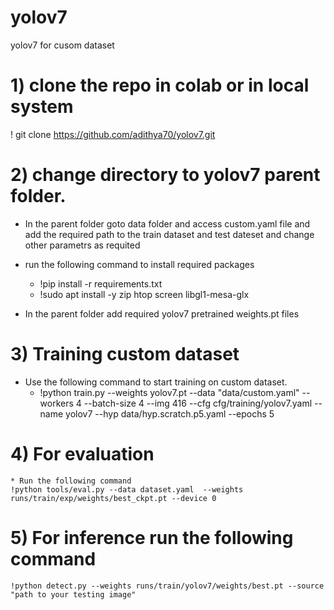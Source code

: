 # yolov7
yolov7 for cusom dataset
# 1) clone the repo in colab or in local system
   ! git clone  https://github.com/adithya70/yolov7.git
# 2) change directory to yolov7 parent folder.
   * In the parent folder goto data folder and access custom.yaml file and add the required path to the train dataset and test dateset and change other parametrs as requited
   * run the following command to install required packages 
     * !pip install -r requirements.txt
     * !sudo apt install -y zip htop screen libgl1-mesa-glx
   
   * In the parent folder add required yolov7 pretrained weights.pt files
# 3) Training custom dataset
   * Use the following command to start training on custom dataset. 
     * !python train.py --weights yolov7.pt --data "data/custom.yaml" --workers 4 --batch-size 4 --img 416 --cfg cfg/training/yolov7.yaml --name yolov7 --hyp     data/hyp.scratch.p5.yaml --epochs 5     
   
# 4) For evaluation 
    * Run the following command 
    !python tools/eval.py --data dataset.yaml  --weights runs/train/exp/weights/best_ckpt.pt --device 0
# 5) For inference run the following command
    !python detect.py --weights runs/train/yolov7/weights/best.pt --source "path to your testing image"
